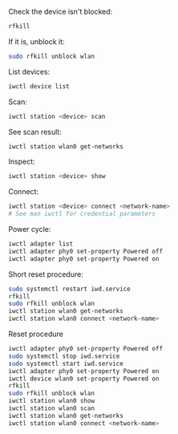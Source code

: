 
Check the device isn't blocked:
```sh
rfkill
```
If it is, unblock it:
```sh
sudo rfkill unblock wlan
```

List devices:
```sh
iwctl device list
```

Scan:
```sh
iwctl station <device> scan
```

See scan result:
```sh
iwctl station wlan0 get-networks
```

Inspect:
```sh
iwctl station <device> show
```

Connect:
```sh
iwctl station <device> connect <network-name>
# See man iwctl for credential parameters
```

Power cycle:
```sh
iwctl adapter list
iwctl adapter phy0 set-property Powered off
iwctl adapter phy0 set-property Powered on
```

Short reset procedure:
```sh
sudo systemctl restart iwd.service
rfkill
sudo rfkill unblock wlan
iwctl station wlan0 get-networks
iwctl station wlan0 connect <network-name>
```

Reset procedure
```sh
iwctl adapter phy0 set-property Powered off
sudo systemctl stop iwd.service
sudo systemctl start iwd.service
iwctl adapter phy0 set-property Powered on
iwctl device wlan0 set-property Powered on
rfkill
sudo rfkill unblock wlan
iwctl station wlan0 show
iwctl station wlan0 scan
iwctl station wlan0 get-networks
iwctl station wlan0 connect <network-name>
```
